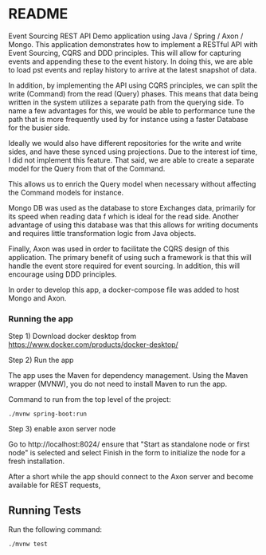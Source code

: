 # README #

Event Sourcing REST API Demo application using Java / Spring / Axon / Mongo. This application demonstrates how to implement a RESTful API
with Event Sourcing, CQRS and DDD principles. This will allow for capturing events and appending these to the event history. In doing this, we
are able to load pst events and replay history to arrive at the latest snapshot of data. 

In addition, by implementing the API using CQRS principles, we can split the write (Command) from the read (Query) phases. This means
that data being written in the system utilizes a separate path from the querying side. To name a few advantages for this, 
we would be able to performance tune the path that is more frequently used by for instance using a faster Database for the
busier side.

Ideally we would also have different repositories for the write and write sides, and have these synced using projections. Due
to the interest iof time, I did not implement this feature. That said, we are able to create a separate model for the Query from that of the Command.

This allows us to enrich the Query model when necessary without affecting the Command models for instance.

Mongo DB was used as the database to store Exchanges data, primarily for its speed when reading data f which is ideal for the read side.
Another advantage of using this database was that this allows for writing documents and requires little transformation logic from Java objects.

Finally, Axon was used in order to facilitate the CQRS design of this application. The primary benefit of using such a framework is that this will
handle the event store required for event sourcing. In addition, this will encourage using DDD principles.

In order to develop this app, a docker-compose file was added to host Mongo and Axon.

### Running the app ###

Step 1) Download docker desktop from https://www.docker.com/products/docker-desktop/

Step 2) Run the app

The app uses the Maven for dependency management. Using the Maven wrapper (MVNW), you do not need to install Maven to run the app.

Command to run from the top level of the project:

`./mvnw spring-boot:run`

Step 3) enable axon server node

Go to http://localhost:8024/ ensure that "Start as standalone node or first node" is selected and select Finish in the form to initialize the node for a fresh installation.

After a short while the app should connect to the Axon server and become available for REST requests,

## Running Tests ## 

Run the following command:

`./mvnw test`